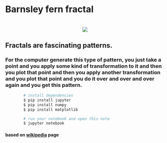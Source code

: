 # Barnsley fern fractal

<h1 align="center">
        <img src="https://upload.wikimedia.org/wikipedia/commons/thumb/8/83/Barnsley_fern_1024x1024.png/220px-Barnsley_fern_1024x1024.png">
</h1>

## Fractals are fascinating patterns.

### For the computer generate this type of pattern, you just take a point and you apply some kind of transformation to it and then you plot that point and then you apply another transformation and you plot that point and you do it over and over and over again and you get this pattern.

``` bash
        # install dependencies
        $ pip install jupyter
        $ pip install numpy
        $ pip install matplotlib

        # run your notebook and open this note
        $ jupyter notebook
```

#### based on [wikipedia](https://en.wikipedia.org/wiki/Barnsley_fern) page
